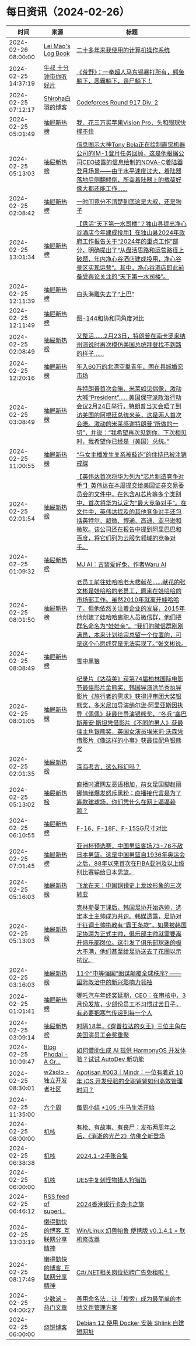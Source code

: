 ﻿# 每日资讯（2024-02-26）

|时间|来源|标题|
|---|---|---|
|2024-02-26 08:00:00|[Lei Mao's Log Book](https://leimao.github.io/atom.xml)|[二十多年来我使用的计算机操作系统](https://leimao.github.io/essay/%E4%BA%8C%E5%8D%81%E5%A4%9A%E5%B9%B4%E6%9D%A5%E6%88%91%E4%BD%BF%E7%94%A8%E7%9A%84%E8%AE%A1%E7%AE%97%E6%9C%BA%E6%93%8D%E4%BD%9C%E7%B3%BB%E7%BB%9F/)|
|2024-02-25 14:37:19|[牛叔 十分钟带你听好片](https://getpodcast.xyz/data/ximalaya/11534451.xml)|[《荒野》：一拳超人马东锡暴打所有，鳄鱼躺下，恶霸躺下，丧尸躺下！](https://www.ximalaya.com/sound/708816508)|
|2024-02-25 07:12:17|[Shiroha白羽的博客](https://hukeqing.github.io/rss.xml)|[Codeforces Round 917 Div. 2 ](https://blog.mauve.icu/2024/02/25/acm/codeforces/CodeforcesRound917/)|
|2024-02-25 05:01:49|[抽屉新热榜](http://dig.chouti.com/feed.xml)|[我，花三万买苹果Vision Pro，头和眼球快撑不住](https://dig.chouti.com/link/41630307)|
|2024-02-25 05:13:03|[抽屉新热榜](http://dig.chouti.com/feed.xml)|[信息图示大神Tony Bela正在绘制直觉机器公司的IM-1登月任务回顾，这是他根据公司CEO披露的信息绘制的NOVA-C着陆器登月场景——由于水平速度过大，着陆器落地后侧翻倾倒，所幸着陆器上的载荷好像大都还能工作……](https://dig.chouti.com/link/41630461)|
|2024-02-25 02:08:42|[抽屉新热榜](http://dig.chouti.com/feed.xml)|[一时间竟分不清楚到底这是大叔，还是狗子](https://dig.chouti.com/link/41629156)|
|2024-02-25 13:01:34|[抽屉新热榜](http://dig.chouti.com/feed.xml)|[【盘活“天下第一水司楼”？独山县提出净心谷酒店今年建成投用】在独山县2024年政府工作报告关于“2024年的重点工作”部分，明确提出了“从盘活思路和运营路径上破题，年内净心谷酒店建成投用，净心谷景区实现运营”。其中，净心谷酒店即此前备受舆论关注的“天下第一水司楼”。](https://dig.chouti.com/link/41633429)|
|2024-02-25 12:11:39|[抽屉新热榜](http://dig.chouti.com/feed.xml)|[白头海雕失去了“上巴”](https://dig.chouti.com/link/41633262)|
|2024-02-25 12:11:49|[抽屉新热榜](http://dig.chouti.com/feed.xml)|[图-144和协和同角度对比](https://dig.chouti.com/link/41633289)|
|2024-02-25 02:08:49|[抽屉新热榜](http://dig.chouti.com/feed.xml)|[又整活……2月23日，特朗普在南卡罗来纳州演说时再次模仿美国总统拜登找不到路的样子……](https://dig.chouti.com/link/41629183)|
|2024-02-25 12:20:16|[抽屉新热榜](http://dig.chouti.com/feed.xml)|[年入60万的北漂空巢青年，困在县城婚恋市场](https://dig.chouti.com/link/41633306)|
|2024-02-25 03:08:49|[抽屉新热榜](http://dig.chouti.com/feed.xml)|[与特朗普首次会晤，米莱如见偶像，激动大喊“President”……美国保守派政治行动会议2月24日举行，特朗普当天会晤了到访美国的阿根廷总统米莱，这是两人首次会晤。激动的米莱感谢特朗普“所做的一切”，并说：“我希望再次见到你，下次相见时，我希望你已经是（美国）总统。”](https://dig.chouti.com/link/41629544)|
|2024-02-25 11:00:55|[抽屉新热榜](http://dig.chouti.com/feed.xml)|[“与女主播发生关系被敲诈”的住持已被注销戒牒](https://dig.chouti.com/link/41632512)|
|2024-02-25 02:01:54|[抽屉新热榜](http://dig.chouti.com/feed.xml)|[【英伟达首次将华为列为“芯片制造竞争对手”】英伟达在本周提交给美国证券交易委员会的文件中，在包含AI芯片等多个类别中，首次将华为认定为“最大竞争对手”。在文件中，英伟达提及的其他竞争对手还包括英特尔、超微、博通、高通、亚马逊和微软。该公司还在报告中提到阿里巴巴和百度，将它们列为云服务领域的竞争对手。](https://dig.chouti.com/link/41629073)|
|2024-02-25 01:09:32|[抽屉新热榜](http://dig.chouti.com/feed.xml)|[MJ AI：古装爱好兔，作者Waru AI](https://dig.chouti.com/link/41628798)|
|2024-02-25 08:01:50|[抽屉新热榜](http://dig.chouti.com/feed.xml)|[老员工前往娃哈哈老大楼献花……献花的张文彬是娃哈哈的老员工，原来在娃哈哈的市场部工作。虽然2010年就离开娃哈哈了，但他依然关注着企业的发展，2015年他创建了娃哈哈离职人员微信群，他们把群名命名为“娃娃亲”。“我们的微信群刚刚满员，本来计划给宗总留一个位置的，可是这个心愿终究是无法实现了。”张文彬说。](https://dig.chouti.com/link/41631420)|
|2024-02-25 08:08:49|[抽屉新热榜](http://dig.chouti.com/feed.xml)|[雪中黑狼](https://dig.chouti.com/link/41631561)|
|2024-02-25 08:01:05|[抽屉新热榜](http://dig.chouti.com/feed.xml)|[纪录片《达荷美》获第74届柏林国际电影节最佳影片金熊奖，韩国导演洪尚秀执导影片《旅行者的需求》获得评审团大奖银熊奖，多米尼加导演纳尔逊·阿里亚斯因执导《佩佩》获最佳导演银熊奖，“冬兵”塞巴斯蒂安·斯坦凭借影片《不同的男人》获最佳主角银熊奖，英国女演员埃米莉·沃森凭借影片《像这样的小事》获最佳配角银熊奖](https://dig.chouti.com/link/41631280)|
|2024-02-25 02:01:35|[抽屉新热榜](http://dig.chouti.com/feed.xml)|[深海考古，这么科幻吗？](https://dig.chouti.com/link/41628986)|
|2024-02-25 05:13:02|[抽屉新热榜](http://dig.chouti.com/feed.xml)|[直播时遭网友恶语相加，前女足国脚赵丽娜情绪爆发怒斥黑粉：直播接代言是为了筹款建球场，你们凭什么在网上逼逼赖赖？](https://dig.chouti.com/link/41630453)|
|2024-02-25 06:10:55|[抽屉新热榜](http://dig.chouti.com/feed.xml)|[F-16、F-18F、F-15SG尺寸对比](https://dig.chouti.com/link/41630842)|
|2024-02-25 07:01:45|[抽屉新热榜](http://dig.chouti.com/feed.xml)|[亚洲杯预选赛，中国男篮客场73-76不敌日本男篮。这是中国男篮自1936年奥运会之后，88年以来首次在FIBA亚洲及以上级别比赛输给日本男篮。](https://dig.chouti.com/link/41631069)|
|2024-02-25 05:16:03|[抽屉新热榜](http://dig.chouti.com/feed.xml)|[飞龙在天：中国铜镜史上龙纹形象的三次转变](https://dig.chouti.com/link/41630499)|
|2024-02-25 05:13:03|[抽屉新热榜](http://dig.chouti.com/feed.xml)|[克林斯曼下课后，韩国足协开始选帅，选定本土主帅成为共识。韩媒透露，足协对于征调土帅执教有“霸王条款”，如果被韩国足协聘为正式主帅，俱乐部主帅就需要离开俱乐部岗位。这引发了俱乐部球迷的极大不满，他们甚至给足协送去了花圈以示抗议。](https://dig.chouti.com/link/41630460)|
|2024-02-25 03:16:03|[抽屉新热榜](http://dig.chouti.com/feed.xml)|[11个“中等强国”图谋颠覆全球秩序? ——国际政治中的新兴影响力领袖](https://dig.chouti.com/link/41629698)|
|2024-02-25 01:01:41|[抽屉新热榜](http://dig.chouti.com/feed.xml)|[哪吒汽车年终奖延期，CEO：在审核中，3月份发放，少部份员工不习惯过苦日子，有必要把寒气传递到每一个人](https://dig.chouti.com/link/41628644)|
|2024-02-25 03:09:14|[抽屉新热榜](http://dig.chouti.com/feed.xml)|[时隔18年，《穿普拉达的女王》三位主角在美国演员工会奖重聚](https://dig.chouti.com/link/41629608)|
|2024-02-25 10:09:47|[Blog Phodal - A Gr...](https://www.phodal.com/blog/feeds/rss/)|[如何借助生成 AI 提供 HarmonyOS 开发体验？试试 AutoDev 新功能](http://www.phodal.com/blog/autodev-aigc-for-harmonyos/)|
|2024-02-25 08:30:01|[w2solo - 独立开发者社区](https://w2solo.com/topics/feed)|[Apptisan #003｜Mindr：一位有着近 10 年 iOS 开发经验的全职爸爸如何高效管理时间？](https://w2solo.com/topics/4438)|
|2024-02-25 11:35:00|[六个周](https://blog.liugezhou.online/atom.xml)|[每周小结 *105 :牛马生活开始](https://blog.liugezhou.online/202406-No105/)|
|2024-02-25 08:00:00|[机核](https://www.gcores.com/rss)|[有枪、有故事、有丧尸：发布两周年之后，《消逝的光芒2》仿佛全新登场](https://www.gcores.com/articles/177997)|
|2024-02-25 06:38:38|[机核](https://www.gcores.com/rss)|[2024.1-2手账合集](https://www.gcores.com/articles/178027)|
|2024-02-25 06:00:00|[机核](https://www.gcores.com/rss)|[UE5中复刻怪物猎人狩猎笛](https://www.gcores.com/videos/178020)|
|2024-02-25 06:46:12|[RSS feed of superl...](https://raw.githubusercontent.com/superleeyom/blog/master/feed.xml)|[2024香港银行卡办卡之旅](https://github.com/superleeyom/blog/issues/58)|
|2024-02-25 13:03:19|[懒得勤快的博客_互联网分享精神](https://masuit.com/rss)|[ Win/Linux 幻兽帕鲁 便携版 v0.1.4.1 + 联机修改器](https://masuit.com/2271)|
|2024-02-25 08:17:49|[懒得勤快的博客_互联网分享精神](https://masuit.com/rss)|[C#/.NET相关岗位招聘广告免租啦！](https://masuit.com/p218)|
|2024-02-25 04:00:27|[少数派 - 热门文章](https://rss.mifaw.com/articles/5c8bb11a3c41f61efd36683e/5c92450e3882afa09dff5928)|[善用命名法，让「搜索」成为最简单的本地文件管理方案](https://sspai.com/post/86393)|
|2024-02-25 06:00:00|[烧饼博客](https://u.sb/rss.xml)|[Debian 12 使用 Docker 安装 Shlink 自建短网址](https://u.sb/docker-shlink/)|
